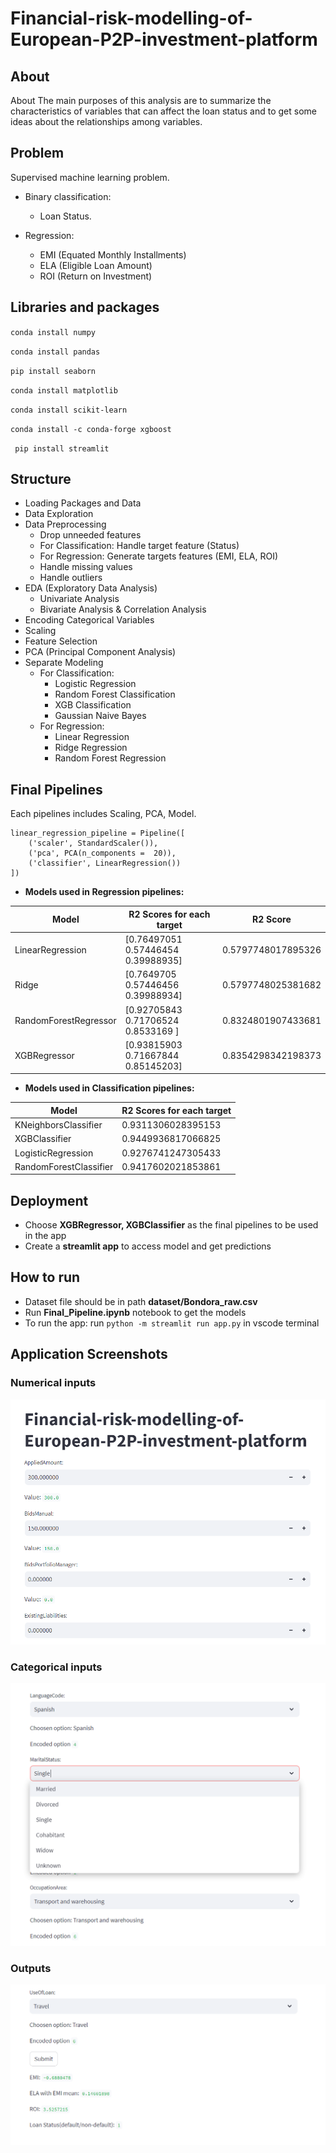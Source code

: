 # Financial-risk-modelling-of-European-P2P-investment-platform

## About
About The main purposes of this analysis are to summarize the characteristics of variables that can affect the loan status and to get some ideas about the relationships among variables.

## Problem
Supervised machine learning problem.

- Binary classification: 
  - Loan Status.
  
- Regression: 
  - EMI (Equated Monthly Installments)
  - ELA (Eligible Loan Amount)
  - ROI (Return on Investment)

## Libraries and packages
`conda install numpy` 

`conda install pandas`

`pip install seaborn`

`conda install matplotlib`

`conda install scikit-learn`

`conda install -c conda-forge xgboost`

` pip install streamlit`

## Structure 
- Loading Packages and Data
- Data Exploration
- Data Preprocessing
  - Drop unneeded features
  - For Classification: Handle target feature (Status)
  - For Regression: Generate targets features (EMI, ELA, ROI)
  - Handle missing values
  - Handle outliers
- EDA (Exploratory Data Analysis)
  - Univariate Analysis
  - Bivariate Analysis & Correlation Analysis
- Encoding Categorical Variables
- Scaling
- Feature Selection
- PCA (Principal Component Analysis)
- Separate Modeling 
  - For Classification:
    - Logistic Regression
    - Random Forest Classification
    - XGB Classification
    - Gaussian Naive Bayes 
  - For Regression:
    - Linear Regression
    - Ridge Regression
    - Random Forest Regression
## Final Pipelines
Each pipelines includes Scaling, PCA, Model.

```
linear_regression_pipeline = Pipeline([
    ('scaler', StandardScaler()),
    ('pca', PCA(n_components =  20)),
    ('classifier', LinearRegression())
])
```

- **Models used in Regression pipelines:**

| Model | R2 Scores for each target | R2 Score |
| ------| --------------------------| ---------|
| LinearRegression| [0.76497051 0.57446454 0.39988935]| 0.5797748017895326|
|Ridge| [0.7649705  0.57446456 0.39988934]| 0.5797748025381682|
|RandomForestRegressor| [0.92705843 0.71706524 0.8533169 ]| 0.8324801907433681|
|XGBRegressor| [0.93815903 0.71667844 0.85145203]| 0.8354298342198373|

- **Models used in Classification pipelines:**

| Model | R2 Scores for each target |
| ------| --------------------------|
| KNeighborsClassifier| 0.9311306028395153|
|XGBClassifier| 0.9449936817066825|
|LogisticRegression| 0.9276741247305433|
|RandomForestClassifier| 0.9417602021853861|

## Deployment

- Choose **XGBRegressor, XGBClassifier** as the final pipelines to be used in the app 
- Create a **streamlit app** to access model and get predictions

## How to run
- Dataset file should be in path **dataset/Bondora_raw.csv**
- Run **Final_Pipeline.ipynb** notebook to get the models
- To run the app: run `python -m streamlit run app.py` in vscode terminal 

## Application Screenshots

### Numerical inputs
<img src="screenshots/image.png" alt="drawing"/>

### Categorical inputs
<img src="screenshots/image-1.png" alt="drawing"/>

### Outputs
<img src="screenshots/image-2.png" alt="drawing"/>
<!-- ![Alt text](image.png)
![Alt text](image-1.png)
![Alt text](image-2.png) -->